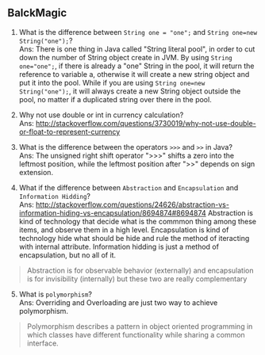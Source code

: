 ## BalckMagic

1. What is the difference between `String one = "one";` and `String one=new String("one");`? <br />
Ans: There is one thing in Java called "String literal pool", in order to cut down the number of String object create in JVM.
By using `String one="one";`, if there is already a "one" String in the pool, it will return the reference to variable a, otherwise it will create a new string object and put it into the pool.
While if you are using `String one=new String("one");`, it will always create a new String object outside the pool, no matter if a duplicated string over there in the pool.

2. Why not use double or int in currency calculation? <br />
Ans: http://stackoverflow.com/questions/3730019/why-not-use-double-or-float-to-represent-currency

3. What is the difference between the operators `>>>` and `>>` in Java? <br />
Ans: The unsigned right shift operator ">>>" shifts a zero into the leftmost position, while the leftmost position after ">>" depends on sign extension.

4. What if the difference between `Abstraction` and `Encapsulation` and `Information Hidding`? <br />
Ans: http://stackoverflow.com/questions/24626/abstraction-vs-information-hiding-vs-encapsulation/8694874#8694874
Abstraction is kind of technology that decide what is the commmon thing among these items, and observe them in a high level.
Encapsulation is kind of technology hide what should be hide and rule the method of iteracting with internal attribute.
Information hidding is just a method of encapsulation, but no all of it.
> Abstraction is for observable behavior (externally) and encapsulation is for invisibility (internally) but these two are really complementary

5. What is `polymorphism`? <br />
Ans: Overriding and Overloading are just two way to achieve polymorphism.
> Polymorphism describes a pattern in object oriented programming in which classes have different functionality while sharing a common interface.

